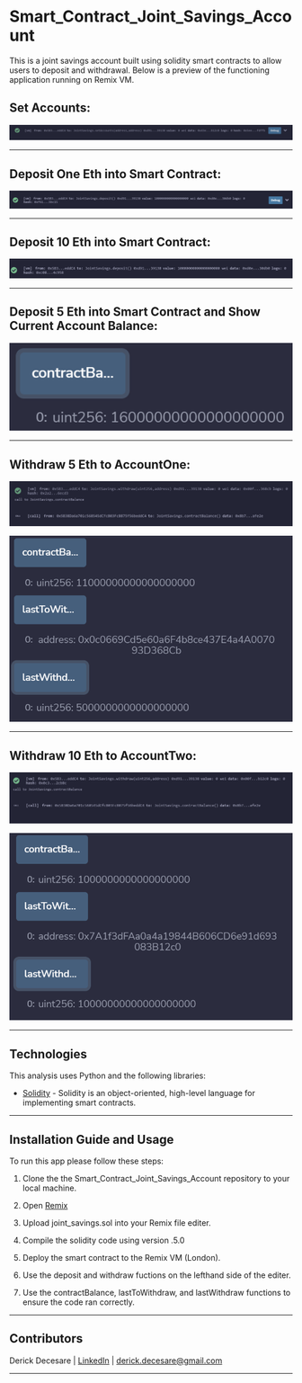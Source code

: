 # Smart_Contract_Joint_Savings_Account
This is a joint savings account built using solidity smart contracts to allow users to deposit and withdrawal. Below is a preview of the functioning application running on Remix VM.

## Set Accounts:
![set](Execution_Results/Set_Accounts.png)

---

## Deposit One Eth into Smart Contract:
![deposit](Execution_Results/Deposit_One_Eth.png)

---

## Deposit 10 Eth into Smart Contract:
![deposit2](Execution_Results/10_Eth.png)

---

## Deposit 5 Eth into Smart Contract and Show Current Account Balance:
![balance3](Execution_Results/Balance3.png)

---

## Withdraw 5 Eth to AccountOne:
![updated](Execution_Results/withraw_to_accountOne.png)

![updated](Execution_Results/balance4.png)

---

## Withdraw 10 Eth to AccountTwo:
![updated](Execution_Results/withraw_to_accountTwo.png)

![updated](Execution_Results/balance5.png)

---


## Technologies

This analysis uses Python and the following libraries:
* [Solidity](https://docs.soliditylang.org/en/v0.8.17/) - Solidity is an object-oriented, high-level language for implementing smart contracts.

---

## Installation Guide and Usage

To run this app please follow these steps:

1. Clone the the Smart_Contract_Joint_Savings_Account repository to your local machine.

2. Open [Remix](https://remix.ethereum.org/)

3. Upload joint_savings.sol into your Remix file editer.

4. Compile the solidity code using version .5.0

5. Deploy the smart contract to the Remix VM (London).

6. Use the deposit and withdraw fuctions on the lefthand side of the editer.

7. Use the contractBalance, lastToWithdraw, and lastWithdraw functions to ensure the code ran correctly.

---


## Contributors

Derick Decesare | [LinkedIn](https://www.linkedin.com/in/derickdecesare/) | derick.decesare@gmail.com

---